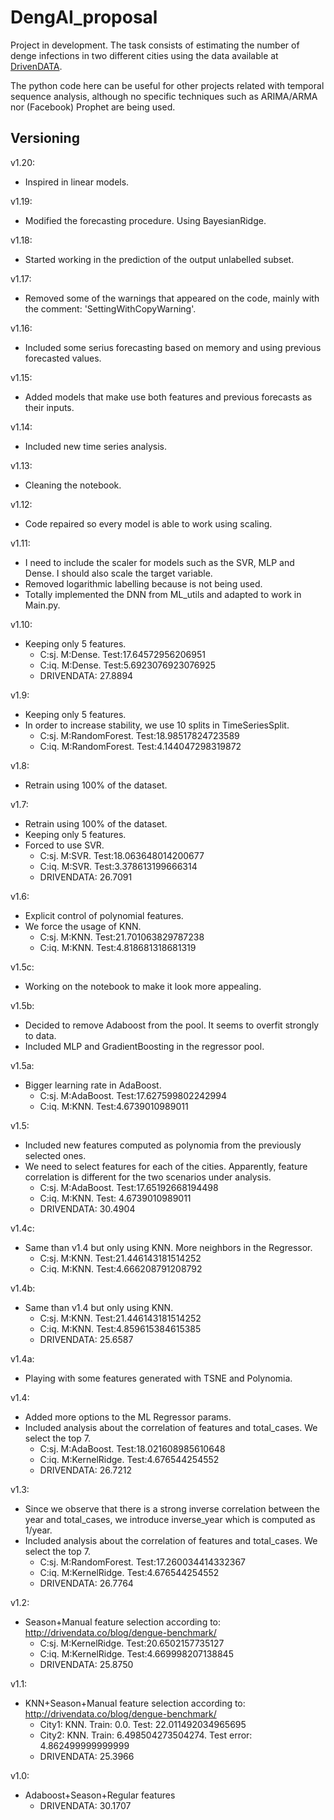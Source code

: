 # DengAI_proposal
Project in development. The task consists of estimating the number of denge infections in two different cities using the data available at [DrivenDATA](https://www.drivendata.org/competitions/44/dengai-predicting-disease-spread/).

The python code here can be useful for other projects related with temporal sequence analysis, although no specific techniques such as ARIMA/ARMA nor (Facebook) Prophet are being used.

## Versioning
v1.20:
* Inspired in linear models.

v1.19:
* Modified the forecasting procedure. Using BayesianRidge.

v1.18:
* Started working in the prediction of the output unlabelled subset.

v1.17:
* Removed some of the warnings that appeared on the code, mainly with the comment: 'SettingWithCopyWarning'.

v1.16:
* Included some serius forecasting based on memory and using previous forecasted values.

v1.15:
* Added models that make use both features and previous forecasts as their inputs.

v1.14:
* Included new time series analysis.

v1.13:
* Cleaning the notebook.

v1.12:
* Code repaired so every model is able to work using scaling.

v1.11:
* I need to include the scaler for models such as the SVR, MLP and Dense. I should also scale the target variable.
* Removed logarithmic labelling because is not being used.
* Totally implemented the DNN from ML_utils and adapted to work in Main.py.

v1.10:
* Keeping only 5 features.
  * C:sj. M:Dense. Test:17.64572956206951
  * C:iq. M:Dense. Test:5.6923076923076925
  * DRIVENDATA: 27.8894

v1.9:
* Keeping only 5 features.
* In order to increase stability, we use 10 splits in TimeSeriesSplit.
  * C:sj. M:RandomForest. Test:18.98517824723589
  * C:iq. M:RandomForest. Test:4.144047298319872

v1.8:
* Retrain using 100% of the dataset.

v1.7:
* Retrain using 100% of the dataset.
* Keeping only 5 features.
* Forced to use SVR.
  * C:sj. M:SVR. Test:18.063648014200677
  * C:iq. M:SVR. Test:3.378613199666314
  * DRIVENDATA: 26.7091
  
v1.6:
* Explicit control of polynomial features.
* We force the usage of KNN.
  * C:sj. M:KNN. Test:21.701063829787238
  * C:iq. M:KNN. Test:4.818681318681319
  
v1.5c:
* Working on the notebook to make it look more appealing.

v1.5b:
* Decided to remove Adaboost from the pool. It seems to overfit strongly to data.
* Included MLP and GradientBoosting in the regressor pool.

v1.5a:
* Bigger learning rate in AdaBoost.
  * C:sj. M:AdaBoost. Test:17.627599802242994
  * C:iq. M:KNN. Test:4.6739010989011

v1.5:
* Included new features computed as polynomia from the previously selected ones.
* We need to select features for each of the cities. Apparently, feature correlation is different for the two scenarios under analysis.
  * C:sj. M:AdaBoost. Test:17.65192668194498
  * C:iq. M:KNN. Test: 4.6739010989011
  * DRIVENDATA: 30.4904

v1.4c:
* Same than v1.4 but only using KNN. More neighbors in the Regressor.
  * C:sj. M:KNN. Test:21.446143181514252
  * C:iq. M:KNN. Test:4.666208791208792

v1.4b:
* Same than v1.4 but only using KNN.
  * C:sj. M:KNN. Test:21.446143181514252
  * C:iq. M:KNN. Test:4.859615384615385
  * DRIVENDATA: 25.6587

v1.4a:
* Playing with some features generated with TSNE and Polynomia.

v1.4:
* Added more options to the ML Regressor params.
* Included analysis about the correlation of features and total_cases. We select the top 7. 
  * C:sj. M:AdaBoost. Test:18.021608985610648
  * C:iq. M:KernelRidge. Test:4.676544254552
  * DRIVENDATA: 26.7212

v1.3:
* Since we observe that there is a strong inverse correlation between the year and total_cases, we introduce inverse_year which is computed as 1/year.
* Included analysis about the correlation of features and total_cases. We select the top 7. 
  * C:sj. M:RandomForest. Test:17.260034414332367
  * C:iq. M:KernelRidge. Test:4.676544254552
  * DRIVENDATA: 26.7764

v1.2: 
* Season+Manual feature selection according to: http://drivendata.co/blog/dengue-benchmark/
  * C:sj. M:KernelRidge. Test:20.6502157735127
  * C:iq. M:KernelRidge. Test:4.669998207138845
  * DRIVENDATA: 25.8750

v1.1:
* KNN+Season+Manual feature selection according to: http://drivendata.co/blog/dengue-benchmark/
  * City1: KNN. Train: 0.0. Test: 22.011492034965695
  * City2: KNN. Train: 6.498504273504274. Test error: 4.862499999999999
  * DRIVENDATA: 25.3966

v1.0:
* Adaboost+Season+Regular features
  * DRIVENDATA: 30.1707
